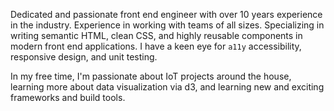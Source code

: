 Dedicated and passionate front end engineer with over 10 years 
experience in the industry. Experience in working with teams
of all sizes. Specializing in writing semantic HTML, clean CSS, 
and highly reusable components in modern front end applications.
I have a keen eye for <span class="screen-only">`a11y`</span>
<span class="print-only">accessibility</span>, responsive 
design, and unit testing.

In my free time, I'm passionate about IoT projects around the house,
learning more about data visualization via d3, and learning new
and exciting frameworks and build tools.

<!-- I'm a Front End Engineer with over 10 years in the industry. Most 
recently, I've been working as a Senior Front End Engineer, and 
later Engineering Manager for Cofense. 

While I started my career in WordPress plugin and theme 
development, the bulk of my career has been focused on writing 
elegant, highly accessible front end applications with maximum 
component reusability in mind. 

I began my front end career with AngularJS, but quickly moved into
React develoment. The bulk of my experience has been writing React
code for companies of various sizes and consumer demographics. 
During that time, I worked with `a11y` specialists to develop the 
fundamentals for writing clean, semantic, and accessible code.
 -->

